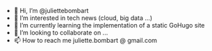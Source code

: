 - 👋 Hi, I’m @juliettebombart
- 👀 I’m interested in tech news (cloud, big data ...)
- 🌱 I’m currently learning the implementation of a static GoHugo site
- 💞️ I’m looking to collaborate on ...
- 📫 How to reach me juliette.bombart @ gmail.com 

<!---
juliettebombart/juliettebombart is a ✨ special ✨ repository because its `README.md` (this file) appears on your GitHub profile.
You can click the Preview link to take a look at your changes.
--->
